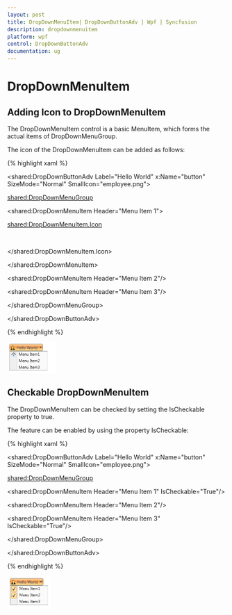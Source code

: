 ```yaml
---
layout: post
title: DropDownMenuItem| DropDownButtonAdv | Wpf | Syncfusion
description: dropdownmenuitem
platform: wpf
control: DropDownButtonAdv
documentation: ug
---
```


# DropDownMenuItem

## Adding Icon to DropDownMenuItem

The DropDownMenuItem control is a basic MenuItem, which forms the actual items of DropDownMenuGroup. 

The icon of the DropDownMenuItem can be added as follows:



{% highlight xaml %}

<shared:DropDownButtonAdv Label="Hello World" x:Name="button" SizeMode="Normal" SmallIcon="employee.png">

<shared:DropDownMenuGroup>

<shared:DropDownMenuItem Header="Menu Item 1">

<shared:DropDownMenuItem.Icon>

<Image Source="Images/Home.png"/>

</shared:DropDownMenuItem.Icon>

</shared:DropDownMenuItem>

<shared:DropDownMenuItem Header="Menu Item 2"/>

<shared:DropDownMenuItem Header="Menu Item 3"/>

</shared:DropDownMenuGroup>

</shared:DropDownButtonAdv>

{% endhighlight %}

![](DropDownMenuItem_images/DropDownMenuItem_img1.png)



## Checkable DropDownMenuItem

The DropDownMenuItem can be checked by setting the IsCheckable property to true. 

The feature can be enabled by using the property IsCheckable:



{% highlight xaml %}

<shared:DropDownButtonAdv Label="Hello World" x:Name="button" SizeMode="Normal" SmallIcon="employee.png">

<shared:DropDownMenuGroup>

<shared:DropDownMenuItem Header="Menu Item 1" IsCheckable="True"/>

<shared:DropDownMenuItem Header="Menu Item 2"/>

<shared:DropDownMenuItem Header="Menu Item 3" IsCheckable="True"/>

</shared:DropDownMenuGroup>

</shared:DropDownButtonAdv>

{% endhighlight %}

![](DropDownMenuItem_images/DropDownMenuItem_img2.png)



